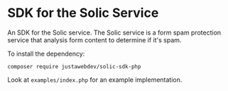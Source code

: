 # SDK for the Solic Service
An SDK for the Solic service. The Solic service is a form spam protection service that analysis form content to determine if it's spam.

To install the dependency:

```
composer require justawebdev/solic-sdk-php
```

Look at `examples/index.php` for an example implementation.